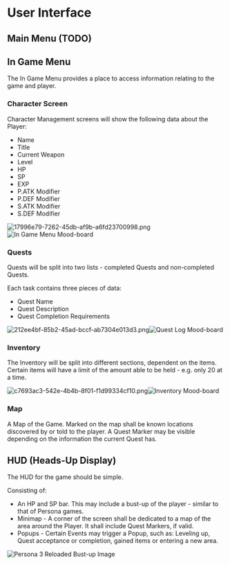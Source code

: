 # User Interface

## Main Menu (TODO)

## In Game Menu
The In Game Menu provides a place to access information relating to the game and player.

### Character Screen
Character Management screens will show the following data about the Player:
- Name
- Title
- Current Weapon
- Level
- HP
- SP
- EXP
- P.ATK Modifier
- P.DEF Modifier
- S.ATK Modifier
- S.DEF Modifier

![17996e79-7262-45db-af9b-a6fd23700998.png](17996e79-7262-45db-af9b-a6fd23700998.png)![In Game Menu Mood-board](https://github.com/user-attachments/assets/17996e79-7262-45db-af9b-a6fd23700998)

### Quests
Quests will be split into two lists - completed Quests and non-completed Quests.

Each task contains three pieces of data:
- Quest Name
- Quest Description
- Quest Completion Requirements

![212ee4bf-85b2-45ad-bccf-ab7304e013d3.png](212ee4bf-85b2-45ad-bccf-ab7304e013d3.png)![Quest Log Mood-board](https://github.com/user-attachments/assets/212ee4bf-85b2-45ad-bccf-ab7304e013d3)

### Inventory
The Inventory will be split into different sections, dependent on the items.
Certain items will have a limit of the amount able to be held - e.g. only 20 at a time.

![c7693ac3-542e-4b4b-8f01-f1d99334cf10.png](c7693ac3-542e-4b4b-8f01-f1d99334cf10.png)![Inventory Mood-board](https://github.com/user-attachments/assets/c7693ac3-542e-4b4b-8f01-f1d99334cf10)

### Map
A Map of the Game. Marked on the map shall be known locations discovered by or told to the player.
A Quest Marker may be visible depending on the information the current Quest has.

## HUD (Heads-Up Display)
The HUD for the game should be simple.

Consisting of:
- An HP and SP bar. This may include a bust-up of the player - similar to that of Persona games.
- Minimap - A corner of the screen shall be dedicated to a map of the area around the Player. It shall include Quest Markers, if valid.
- Popups - Certain Events may trigger a Popup, such as: Leveling up, Quest acceptance or completion, gained items or entering a new area.

![Persona 3 Reloaded Bust-up Image](https://github.com/user-attachments/assets/8ff24425-ed22-4bb7-87e4-2a7c35d40308)